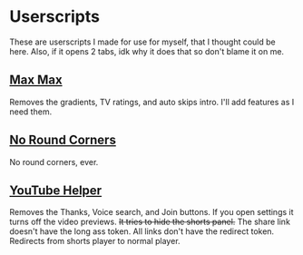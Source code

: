 # Userscripts

These are userscripts I made for use for myself, that I thought could be here.
Also, if it opens 2 tabs, idk why it does that so don't blame it on me.

## [Max Max](https://github.com/ccn0/userscripts/raw/main/scripts/maxmax.user.js)

Removes the gradients, TV ratings, and auto skips intro.
I'll add features as I need them.

## [No Round Corners](https://github.com/ccn0/userscripts/raw/main/scripts/noroundcorners.user.js)

No round corners, ever.

## [YouTube Helper](https://github.com/ccn0/userscripts/raw/main/scripts/youtubehelper.user.js)

Removes the Thanks, Voice search, and Join buttons.
If you open settings it turns off the video previews.
~~It tries to hide the shorts panel.~~
The share link doesn't have the long ass token.
All links don't have the redirect token.
Redirects from shorts player to normal player.
